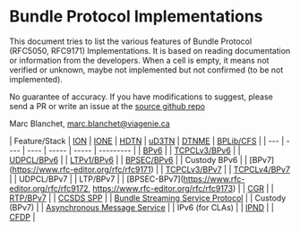 # Bundle Protocol Implementations

This document tries to list the various features of Bundle Protocol (RFC5050, RFC9171) Implementations. It is based on reading documentation or information from the developers. When a cell is empty, it means not verified or unknown, maybe not implemented but not confirmed (to be not implemented).

No guarantee of accuracy. If you have modifications to suggest, please send a PR or write an issue at the [source github repo](https://github.com/ipnsig-pwg/ipnsig-pwg.github.io)

Marc Blanchet, marc.blanchet@viagenie.ca

| Feature/Stack | [ION](https://sourceforge.net/projects/ion-dtn/) | [IONE](https://sourceforge.net/projects/ione/) | [HDTN](https://github.com/nasa/HDTN/wiki/HDTN-Implementation-Features) | [uD3TN](https://gitlab.com/d3tn/ud3tn) | [DTNME](https://github.com/nasa/DTNME) | [BPLib/CFS](https://github.com/nasa/bplib) |
| --- | ---- | ---- | ----- | ----- | --------- |
| [BPv6](https://www.rfc-editor.org/rfc/rfc5050) |
|   [TCPCLv3/BPv6](https://www.rfc-editor.org/rfc/rfc7242) |
|   [UDPCL/BPv6](https://www.rfc-editor.org/rfc/rfc7122) |
|   [LTPv1/BPv6](https://www.rfc-editor.org/rfc/rfc5326) |
|   [BPSEC/BPv6](https://www.rfc-editor.org/rfc/rfc6257) |
|   Custody BPv6 |
| [BPv7] (https://www.rfc-editor.org/rfc/rfc9171) |
|   [TCPCLv3/BPv7](https://www.rfc-editor.org/rfc/rfc7242) |
|   [TCPCLv4/BPv7](https://www.rfc-editor.org/rfc/rfc9174) |
|   UDPCL/BPv7 |
|   LTP/BPv7 |
|   [BPSEC-BPv7](https://www.rfc-editor.org/rfc/rfc9172, https://www.rfc-editor.org/rfc/rfc9173) |
| [CGR](https://datatracker.ietf.org/doc/html/draft-burleigh-dtnrg-cgr) |
| [RTP/BPv7](https://www.google.com/url?sa=t&rct=j&q=&esrc=s&source=web&cd=&ved=2ahUKEwjrn92gvJaCAxXxFFkFHXY5A1QQFnoECAwQAQ&url=https%3A%2F%2Fcwe.ccsds.org%2Fsis%2Fdocs%2FSIS-MIA%2FDraft%2520Documents%2FRTP%2520over%2520DTN%2520for%2520Video%2F766x3r0_JPM_RID_Answer_TEMP.doc&usg=AOvVaw3YVH8gKoTvgPLxiUC7PgPq&opi=89978449) |
| [CCSDS SPP](https://public.ccsds.org/Pubs/133x0b2e1.pdf) |
| [Bundle Streaming Service Protocol](https://public.ccsds.org/Pubs/730x2g1.pdf) |
| Custody (BPv7) |
| [Asynchronous Message Service](https://public.ccsds.org/Pubs/735x1b1.pdf) |
| IPv6 (for CLAs) |
| [IPND](https://datatracker.ietf.org/doc/draft-johnson-dtn-ipnd/) |
| [CFDP](https://public.ccsds.org/Pubs/727x0b5.pdf) |
